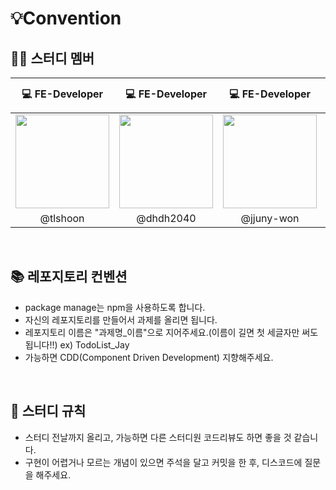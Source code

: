 # 💡Convention


## 👨‍💻 스터디 멤버

| 💻 FE-Developer | 💻 FE-Developer | 💻 FE-Developer | 💻 FE-Developer | 💻 FE-Developer |
| :-------------: | :-------------: | :-------------: | :-------------: | :-------------: |
| <a href='https://github.com/tlshoon'><img width="150" height="150" src="https://avatars.githubusercontent.com/u/87574833?v=4"></a> |    <a href='https://github.com/dhdh2040'><img width="150" height="150" src="https://avatars.githubusercontent.com/u/83562727?v=4"></a>             |   <a href='https://github.com/jjuny-won'><img width="150" height="150" src="https://avatars.githubusercontent.com/u/101424642?v=4"></a>  | <a href='https://github.com/WonJuneKim'><img width="150" height="150" src="https://avatars.githubusercontent.com/u/101927445?v=4"></a> |  |
|     @tlshoon    |        @dhdh2040        |        @jjuny-won         |     @WonJuneKim      |           |

<br>

## 📚 레포지토리 컨벤션
 - package manage는 npm을 사용하도록 합니다.
 - 자신의 레포지토리를 만들어서 과제를 올리면 됩니다.<br>
 - 레포지토리 이름은 "과제명_이름"으로 지어주세요.(이름이 길면 첫 세글자만 써도 됩니다!!) ex) TodoList_Jay <br>
 - 가능하면 CDD(Component Driven Development) 지향해주세요.

<br>

## 🧐 스터디 규칙
 - 스터디 전날까지 올리고, 가능하면 다른 스터디원 코드리뷰도 하면 좋을 것 같습니다.
 - 구현이 어렵거나 모르는 개념이 있으면 주석을 달고 커밋을 한 후, 디스코드에 질문을 해주세요.
